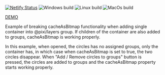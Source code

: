 [![Netlify Status](https://api.netlify.com/api/v1/badges/14e7ef42-5c90-44c8-a7ec-0b6e20c59735/deploy-status)](https://pixi-typescript-boilerplate.netlify.com) ![Windows build](https://github.com/jkanchelov/pixi-typescript-boilerplate/workflows/Windows%20build/badge.svg?branch=master) ![Linux build](https://github.com/jkanchelov/pixi-typescript-boilerplate/workflows/Linux%20build/badge.svg) ![MacOs build](https://github.com/jkanchelov/pixi-typescript-boilerplate/workflows/MacOs%20build/badge.svg)

[DEMO](https://620f8f3a4988640008bc7aaf--optimistic-wiles-ebc44a.netlify.app/)

Example of breaking cacheAsBitmap functionality when adding single container into @pixi/layers group.
If children of the container are also added to groups, cacheAsBitmap is working properly.

In this example, when opened, the circles has no assigned groups, only the container has, in which case when cacheAsBitmap is set to true, the two circles disappear.
When "Add / Remove circles to groups" button is pressed, the circles are added to groups and the cacheAsBitmap property starts working properly.
